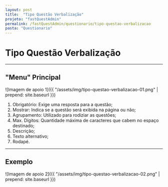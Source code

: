 ```yaml
---
layout: post
title:  "Tipo Questão Verbalização"
projeto: "fastQuestAdmin"
permalink: /fastQuestAdmin/questionario/tipo-questao-verbalizacao
pasta: "Questionario"
---
```

# Tipo Questão Verbalização
----
## "Menu" Principal

![Imagem de apoio 1]({{ "/assets/img/tipo-questao-verbalizacao-01.png" | prepend: site.baseurl }})

1. Obrigatório: Exige uma resposta para a questão;
2. Mostrar: Indica se a questão será exibida na página ou não;
3. Agrupamento: Utilizado para rodiziar as questões;
4. Max. Dígitos: Quantidade máxima de caracteres que cabem no espaço destinado;
5. Descrição;
6. Texto alternativo;
7. Rodapé.

----

## Exemplo

![Imagem de apoio 2]({{ "/assets/img/tipo-questao-verbalizacao-02.png" | prepend: site.baseurl }})